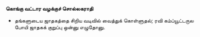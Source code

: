 **கொங்கு வட்டார வழக்குச் சொல்லகராதி**
- தங்களுடைய ஜாதகத்தை சிறிய வடிவில் வைத்துக் கொள்ளுதல்; ரவி கம்ப்யூட்டருல போயி ஜாதகக் குறுப்பு ஒன்னு எழுதோனு.

